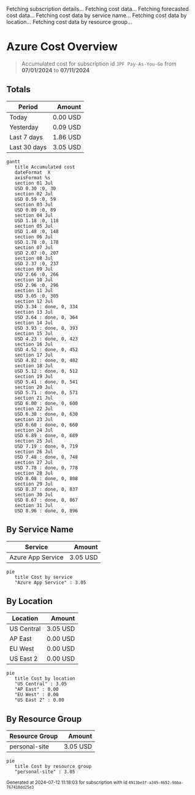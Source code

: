 Fetching subscription details...
Fetching cost data...
Fetching forecasted cost data...
Fetching cost data by service name...
Fetching cost data by location...
Fetching cost data by resource group...
# Azure Cost Overview

> Accumulated cost for subscription id `JPF Pay-As-You-Go` from **07/01/2024** to **07/11/2024**

## Totals

|Period|Amount|
|---|---:|
|Today|0.00 USD|
|Yesterday|0.09 USD|
|Last 7 days|1.86 USD|
|Last 30 days|3.05 USD|

```mermaid
gantt
   title Accumulated cost
   dateFormat  X
   axisFormat %s
   section 01 Jul
   USD 0.30 :0, 30
   section 02 Jul
   USD 0.59 :0, 59
   section 03 Jul
   USD 0.89 :0, 89
   section 04 Jul
   USD 1.18 :0, 118
   section 05 Jul
   USD 1.48 :0, 148
   section 06 Jul
   USD 1.78 :0, 178
   section 07 Jul
   USD 2.07 :0, 207
   section 08 Jul
   USD 2.37 :0, 237
   section 09 Jul
   USD 2.66 :0, 266
   section 10 Jul
   USD 2.96 :0, 296
   section 11 Jul
   USD 3.05 :0, 305
   section 12 Jul
   USD 3.34 : done, 0, 334
   section 13 Jul
   USD 3.64 : done, 0, 364
   section 14 Jul
   USD 3.93 : done, 0, 393
   section 15 Jul
   USD 4.23 : done, 0, 423
   section 16 Jul
   USD 4.52 : done, 0, 452
   section 17 Jul
   USD 4.82 : done, 0, 482
   section 18 Jul
   USD 5.12 : done, 0, 512
   section 19 Jul
   USD 5.41 : done, 0, 541
   section 20 Jul
   USD 5.71 : done, 0, 571
   section 21 Jul
   USD 6.00 : done, 0, 600
   section 22 Jul
   USD 6.30 : done, 0, 630
   section 23 Jul
   USD 6.60 : done, 0, 660
   section 24 Jul
   USD 6.89 : done, 0, 689
   section 25 Jul
   USD 7.19 : done, 0, 719
   section 26 Jul
   USD 7.48 : done, 0, 748
   section 27 Jul
   USD 7.78 : done, 0, 778
   section 28 Jul
   USD 8.08 : done, 0, 808
   section 29 Jul
   USD 8.37 : done, 0, 837
   section 30 Jul
   USD 8.67 : done, 0, 867
   section 31 Jul
   USD 8.96 : done, 0, 896
```

## By Service Name

|Service|Amount|
|---|---:|
|Azure App Service|3.05 USD|

```mermaid
pie
   title Cost by service
   "Azure App Service" : 3.05
```

## By Location

|Location|Amount|
|---|---:|
|US Central|3.05 USD|
|AP East|0.00 USD|
|EU West|0.00 USD|
|US East 2|0.00 USD|

```mermaid
pie
   title Cost by location
   "US Central" : 3.05
   "AP East" : 0.00
   "EU West" : 0.00
   "US East 2" : 0.00
```

## By Resource Group

|Resource Group|Amount|
|---|---:|
|personal-site|3.05 USD|

```mermaid
pie
   title Cost by resource group
   "personal-site" : 3.05
```

<sup>Generated at 2024-07-12 11:18:03 for subscription with id `4913be3f-a345-4652-9bba-767418dd25e3`</sup>
